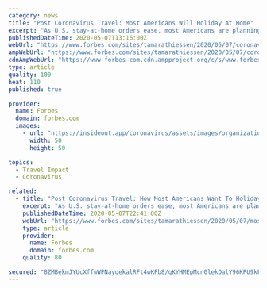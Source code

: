 ```yaml
---
category: news
title: "Post Coronavirus Travel: Most Americans Will Holiday At Home"
excerpt: "As U.S. stay-at-home orders ease, most Americans are planning to travel at home and by car in the post-coronavirus era. Tourism experts say domestic travel will boom, due to ongoing international travel bans."
publishedDateTime: 2020-05-07T13:16:00Z
webUrl: "https://www.forbes.com/sites/tamarathiessen/2020/05/07/coronavirus-travel-americans-holiday-at-home/"
ampWebUrl: "https://www.forbes.com/sites/tamarathiessen/2020/05/07/coronavirus-travel-americans-holiday-at-home/amp/"
cdnAmpWebUrl: "https://www-forbes-com.cdn.ampproject.org/c/s/www.forbes.com/sites/tamarathiessen/2020/05/07/coronavirus-travel-americans-holiday-at-home/amp/"
type: article
quality: 100
heat: 110
published: true

provider:
  name: Forbes
  domain: forbes.com
  images:
    - url: "https://insideout.app/coronavirus/assets/images/organizations/forbes.com-50x50.jpg"
      width: 50
      height: 50

topics:
  - Travel Impact
  - Coronavirus

related:
  - title: "Post Coronavirus Travel: How Most Americans Want To Holiday At Home"
    excerpt: "As U.S. stay-at-home orders ease, most Americans are planning to travel at home and by car in the post-coronavirus era. Tourism experts say domestic travel will boom, due to ongoing international travel bans."
    publishedDateTime: 2020-05-07T22:41:00Z
    webUrl: "https://www.forbes.com/sites/tamarathiessen/2020/05/07/most-americans-want-to-holiday-at-home/"
    type: article
    provider:
      name: Forbes
      domain: forbes.com
    quality: 80

secured: "8ZMBekmJYUcXffwWPNayoekalRFt4wKFb8/qKYHMEpMcn0lekOalY96KPU9kF4RjalXgX7B7UPEeLkpIZ7HRekIb+RVLtGBOqXTRMT8Ckuu91vRqHmWay6uL1ZvTcjLl1J/q8ztuXI+3axHkeoXNcyQtZQXSrfR4UZD5ZQt3sofpbQtgejM0oLvDGRL5DO6SvpPik38kYIS4NBpWZEcAVPn2CNmed2FylLFjXbg8ssTQ2z71rdFrVJh1AG/g6VmiHz/Jo7at7IROagE0KGXFgOL5vErIlE8naygqlj8bGLwGLTwS6nzoDEio/vDxP4V7jVC1sAr0CLUk6CaoCGvo7d0kHOLjnyHZ9sUKbLgDxr7yQN7Dx8FLP0LTWRMCpv8zrOmccmsv0mJZCH1JVZINZIqd6VrBRlkhplLQFfjp7hYrB6diM6c9GGDDzc+SUns4eOWpMNV9lyRIoQ+nmYQ6PPbPNejn+YJ8JrEVYS+33cQ=;YT2OXVa9D2L3Hkni+DYjQA=="
---
```


